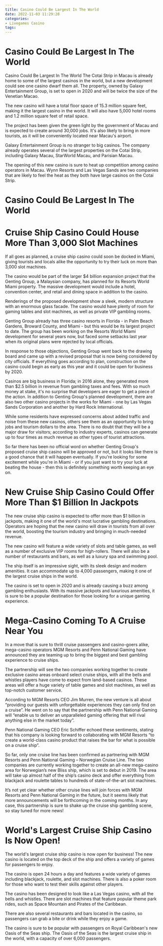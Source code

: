 ```yaml
---
title: Casino Could Be Largest In The World
date: 2022-11-03 11:29:28
categories:
- Livegames Casino
tags:
---
```



#  Casino Could Be Largest In The World

Casino Could Be Largest In The World
The Cotai Strip in Macau is already home to some of the largest casinos in the world, but a new development could see one casino dwarf them all. The property, owned by Galaxy Entertainment Group, is set to open in 2020 and will be twice the size of the Venetian Macao.

The new casino will have a total floor space of 15.3 million square feet, making it the largest casino in the world. It will also have 5,000 hotel rooms and 1.2 million square feet of retail space.

The project has been given the green light by the government of Macau and is expected to create around 30,000 jobs. It's also likely to bring in more tourists, as it will be conveniently located near Macau's airport.

Galaxy Entertainment Group is no stranger to big casinos. The company already operates several of the largest properties on the Cotai Strip, including Galaxy Macau, StarWorld Macau, and Parisian Macau.

The opening of this new casino is sure to heat up competition among casino operators in Macau. Wynn Resorts and Las Vegas Sands are two companies that are likely to feel the heat as they both have large casinos on the Cotai Strip.

# Casino Could Be Largest In The World

#  Cruise Ship Casino Could House More Than 3,000 Slot Machines 

If all goes as planned, a cruise ship casino could soon be docked in Miami, giving tourists and locals alike the opportunity to try their luck on more than 3,000 slot machines.

The casino would be part of the larger $4 billion expansion project that the Genting Group, a Malaysian company, has planned for its Resorts World Miami property. The massive development would include a hotel, convention center, and retail and dining space in addition to the casino.

Renderings of the proposed development show a sleek, modern structure with an enormous glass facade. The casino would have plenty of room for gaming tables and slot machines, as well as private VIP gambling rooms.

Genting Group already has three casino resorts in Florida - in Palm Beach Gardens, Broward County, and Miami - but this would be its largest project to date. The group has been working on the Resorts World Miami development for several years now, but faced some setbacks last year when its original plans were rejected by local officials.

In response to those objections, Genting Group went back to the drawing board and came up with a revised proposal that is now being considered by city officials. If everything goes according to plan, construction on the casino could begin as early as this year and it could be open for business by 2020.

Casinos are big business in Florida; in 2016 alone, they generated more than $2.5 billion in revenue from gambling taxes and fees. With so much money at stake, it's no surprise that developers are eager to get a piece of the action. In addition to Genting Group's planned development, there are also two other casino projects in the works for Miami - one by Las Vegas Sands Corporation and another by Hard Rock International.

While some residents have expressed concerns about added traffic and noise from these new casinos, others see them as an opportunity to bring jobs and tourism dollars to the area. There is no doubt that they will be a major draw for visitors; according to industry experts, casinos can generate up to four times as much revenue as other types of tourist attractions.

So far there has been no official word on whether Genting Group's proposed cruise ship casino will be approved or not, but it looks like there is a good chance that it will happen eventually. If you're looking for some excitement while you're in Miami - or if you just want to try your luck at beating the house - then this is definitely something worth keeping an eye on.

#  New Cruise Ship Casino Could Offer More Than $1 Billion In Jackpots

The new cruise ship casino is expected to offer more than $1 billion in jackpots, making it one of the world's most lucrative gambling destinations. Operators are hoping that the new casino will draw in tourists from all over the world, boosting the tourism industry and bringing in much-needed revenue.

The new casino will feature a wide variety of slots and table games, as well as a number of exclusive VIP rooms for high-rollers. There will also be a number of restaurants and bars, as well as a luxury spa and swimming pool.

The ship itself is an impressive sight, with its sleek design and modern amenities. It can accommodate up to 4,000 passengers, making it one of the largest cruise ships in the world.

The casino is set to open in 2020 and is already causing a buzz among gambling enthusiasts. With its massive jackpots and luxurious amenities, it is sure to be a popular destination for those looking for a unique gaming experience.

#  Mega-Casino Coming To A Cruise Near You

In a move that is sure to thrill cruise passengers and casino-goers alike, mega-casino operators MGM Resorts and Penn National Gaming have announced they are teaming up to bring the biggest and best gambling experience to cruise ships.

The partnership will see the two companies working together to create exclusive casino areas onboard select cruise ships, with all the bells and whistles players have come to expect from land-based casinos. These areas will offer a huge variety of table games and slot machines, as well as top-notch customer service.

According to MGM Resorts CEO Jim Murren, the new venture is all about “providing our guests with unforgettable experiences they can only find on a cruise”. He went on to say that the partnership with Penn National Gaming will “enable us to deliver an unparalleled gaming offering that will rival anything else in the market today”.

Penn National Gaming CEO Eric Schiffer echoed these sentiments, stating that his company is looking forward to collaborating with MGM Resorts “to create a world-class casino product that raises the bar for what is possible on a cruise ship”.

So far, only one cruise line has been confirmed as partnering with MGM Resorts and Penn National Gaming – Norwegian Cruise Line. The two companies are currently working together to create an all-new mega-casino area for Norwegian’s new Bliss ship, which is set to debut in 2019. The area will take up almost half of the ship’s casino deck and offer everything from blackjack and roulette tables to hundreds of state-of-the-art slot machines.

It’s not yet clear whether other cruise lines will join forces with MGM Resorts and Penn National Gaming in the future, but it seems likely that more announcements will be forthcoming in the coming months. In any case, this partnership is sure to shake up the cruise ship gambling scene, so stay tuned for more news!

#  World's Largest Cruise Ship Casino Is Now Open!

The world's largest cruise ship casino is now open for business! The new casino is located on the top deck of the ship and offers a variety of games for passengers to enjoy.

The casino is open 24 hours a day and features a wide variety of games including blackjack, roulette, and slot machines. There is also a poker room for those who want to test their skills against other players.

The casino has been designed to look like a Las Vegas casino, with all the bells and whistles. There are slot machines that feature popular theme park rides, such as Space Mountain and Pirates of the Caribbean.

There are also several restaurants and bars located in the casino, so passengers can grab a bite or drink while they enjoy a game.

The casino is sure to be popular with passengers on Royal Caribbean's new Oasis of the Seas ship. The Oasis of the Seas is the largest cruise ship in the world, with a capacity of over 6,000 passengers.